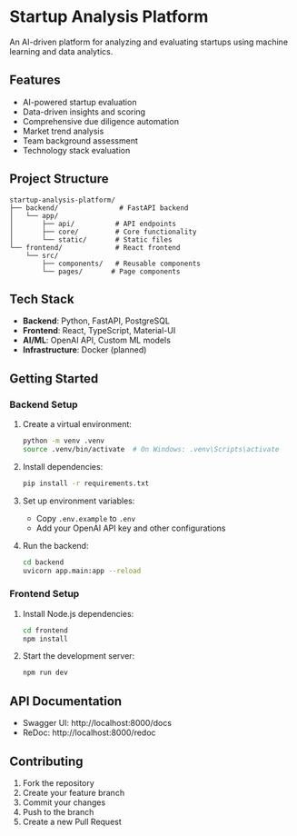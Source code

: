 # Startup Analysis Platform

An AI-driven platform for analyzing and evaluating startups using machine learning and data analytics.

## Features

- AI-powered startup evaluation
- Data-driven insights and scoring
- Comprehensive due diligence automation
- Market trend analysis
- Team background assessment
- Technology stack evaluation

## Project Structure

```
startup-analysis-platform/
├── backend/               # FastAPI backend
│   └── app/
│       ├── api/          # API endpoints
│       ├── core/         # Core functionality
│       └── static/       # Static files
└── frontend/             # React frontend
    └── src/
        ├── components/   # Reusable components
        └── pages/       # Page components
```

## Tech Stack

- **Backend**: Python, FastAPI, PostgreSQL
- **Frontend**: React, TypeScript, Material-UI
- **AI/ML**: OpenAI API, Custom ML models
- **Infrastructure**: Docker (planned)

## Getting Started

### Backend Setup

1. Create a virtual environment:
   ```bash
   python -m venv .venv
   source .venv/bin/activate  # On Windows: .venv\Scripts\activate
   ```

2. Install dependencies:
   ```bash
   pip install -r requirements.txt
   ```

3. Set up environment variables:
   - Copy `.env.example` to `.env`
   - Add your OpenAI API key and other configurations

4. Run the backend:
   ```bash
   cd backend
   uvicorn app.main:app --reload
   ```

### Frontend Setup

1. Install Node.js dependencies:
   ```bash
   cd frontend
   npm install
   ```

2. Start the development server:
   ```bash
   npm run dev
   ```

## API Documentation

- Swagger UI: http://localhost:8000/docs
- ReDoc: http://localhost:8000/redoc

## Contributing

1. Fork the repository
2. Create your feature branch
3. Commit your changes
4. Push to the branch
5. Create a new Pull Request
